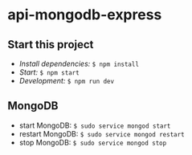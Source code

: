 # api-mongodb-express

## Start this project
  * *Install dependencies:* `$ npm install`
  * *Start:* `$ npm start`
  * *Development:* `$ npm run dev`

## MongoDB
  * start MongoDB: `$ sudo service mongod start`
  * restart MongoDB: `$ sudo service mongod restart`
  * stop MongoDB: `$ sudo service mongod stop`
